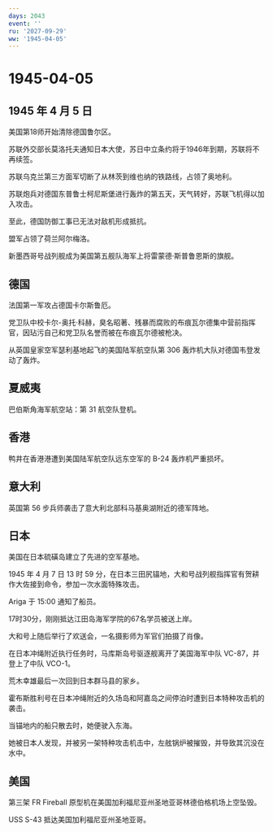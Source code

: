 ```yaml
---
days: 2043
event: ''
ru: '2027-09-29'
ww: '1945-04-05'
---
```


# 1945-04-05

## 1945 年 4 月 5 日

美国第18师开始清除德国鲁尔区。

苏联外交部长莫洛托夫通知日本大使，苏日中立条约将于1946年到期，苏联将不再续签。

苏联乌克兰第三方面军切断了从林茨到维也纳的铁路线，占领了奥地利。

苏联炮兵对德国东普鲁士柯尼斯堡进行轰炸的第五天，天气转好，苏联飞机得以加入攻击。

至此，德国防御工事已无法对敌机形成抵抗。

盟军占领了荷兰阿尔梅洛。

新墨西哥号战列舰成为美国第五舰队海军上将雷蒙德·斯普鲁恩斯的旗舰。

## 德国

法国第一军攻占德国卡尔斯鲁厄。

党卫队中校卡尔-奥托·科赫，臭名昭著、残暴而腐败的布痕瓦尔德集中营前指挥官，因玷污自己和党卫队名誉而被在布痕瓦尔德被枪决。

从英国皇家空军瑟利基地起飞的美国陆军航空队第 306
轰炸机大队对德国韦登发动了轰炸。

## 夏威夷

巴伯斯角海军航空站：第 31 航空队登机。

## 香港

鸭井在香港港遭到美国陆军航空队远东空军的 B-24 轰炸机严重损坏。

## 意大利

英国第 56 步兵师袭击了意大利北部科马基奥湖附近的德军阵地。

## 日本

美国在日本硫磺岛建立了先进的空军基地。

1945 年 4 月 7 日 13 时 59
分，在日本三田尻锚地，大和号战列舰指挥官有贺耕作大佐接到命令，参加一次水面特殊攻击。

Ariga 于 15:00 通知了船员。

17时30分，刚刚抵达江田岛海军学院的67名学员被送上岸。

大和号上随后举行了欢送会，一名摄影师为军官们拍摄了肖像。

在日本冲绳附近执行任务时，马库斯岛号驱逐舰离开了美国海军中队
VC-87，并登上了中队 VCO-1。

荒木幸雄最后一次回到日本群马县的家乡。

霍布斯胜利号在日本冲绳附近的久场岛和阿嘉岛之间停泊时遭到日本特种攻击机的袭击。

当锚地内的船只散去时，她便驶入东海。

她被日本人发现，并被另一架特种攻击机击中，左舷锅炉被摧毁，并导致其沉没在水中。

## 美国

第三架 FR Fireball
原型机在美国加利福尼亚州圣地亚哥林德伯格机场上空坠毁。

USS S-43 抵达美国加利福尼亚州圣地亚哥。